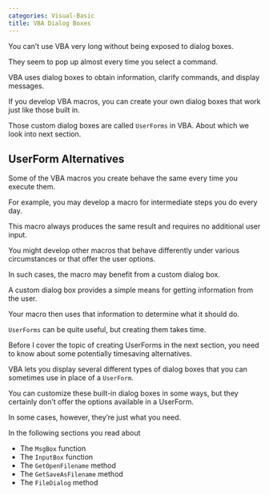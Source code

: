 ```yaml
---
categories: Visual-Basic
title: VBA Dialog Boxes
---
```


You can’t use VBA very long without being exposed to dialog boxes. 

They seem to pop up almost every time you select a command. 

VBA uses dialog boxes to obtain information, clarify commands, and display messages. 

If you develop VBA macros, you can create your own dialog boxes that work just like those built in. 

Those custom dialog boxes are called `UserForms` in VBA. About which we look into next section.

## UserForm Alternatives

Some of the VBA macros you create behave the same every time you execute them. 

For example, you may develop a macro for intermediate steps you do every day. 

This macro always produces the same result and requires no additional user input.

You might develop other macros that behave differently under various circumstances or that offer the user options. 

In such cases, the macro may benefit from a custom dialog box. 

A custom dialog box provides a simple means for getting information from the user. 

Your macro then uses that information to determine what it should do.

`UserForms` can be quite useful, but creating them takes time. 

Before I cover the topic of creating UserForms in the next section, you need to know about some potentially timesaving alternatives.

VBA lets you display several different types of dialog boxes that you can sometimes use in place of a `UserForm`. 

You can customize these built-in dialog boxes in some ways, but they certainly don’t offer the options available in a UserForm. 

In some cases, however, they’re just what you need.

In the following sections you read about

* The `MsgBox` function
* The `InputBox` function
* The `GetOpenFilename` method
* The `GetSaveAsFilename` method
* The `FileDialog` method

